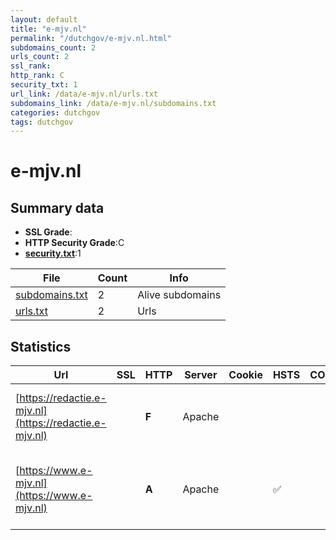 ```yaml
---
layout: default
title: "e-mjv.nl"
permalink: "/dutchgov/e-mjv.nl.html"
subdomains_count: 2
urls_count: 2
ssl_rank: 
http_rank: C
security_txt: 1
url_link: /data/e-mjv.nl/urls.txt
subdomains_link: /data/e-mjv.nl/subdomains.txt
categories: dutchgov
tags: dutchgov
---
```



# e-mjv.nl
## Summary data


 - **SSL Grade**:
 - **HTTP Security Grade**:C
 - **[security.txt](https://www.digitaleoverheid.nl/nieuws/standaard-security-txt-nu-verplicht-voor-overheid/)**:1


| File       | Count | Info |
|------------|-------|------|
|[subdomains.txt](/DutchGovScope/data/e-mjv.nl/subdomains.txt)|2|Alive subdomains|
|[urls.txt](/DutchGovScope/data/e-mjv.nl/urls.txt)|2|Urls|


## Statistics


| Url | SSL | HTTP | Server | Cookie | HSTS | CORS | CTO | CSP | XFO | XXP | RP |FP| Tech |Title |
|--------|-------|-------|------|------|------|------|------|------|------|------|------|------|------|------|
|[https://redactie.e-mjv.nl](https://redactie.e-mjv.nl)| | **F**|Apache| | | | | | | | :white_check_mark: | |Apache HTTP Server Drupal HSTS PHP|Akkoord verbeter...|
|[https://www.e-mjv.nl](https://www.e-mjv.nl)| | **A**|Apache| |:white_check_mark: | | | | :white_check_mark: | :white_check_mark: | :white_check_mark: | |Apache HTTP Server Drupal HSTS PHP:8.1.31|e-MJV | e-MJV|



